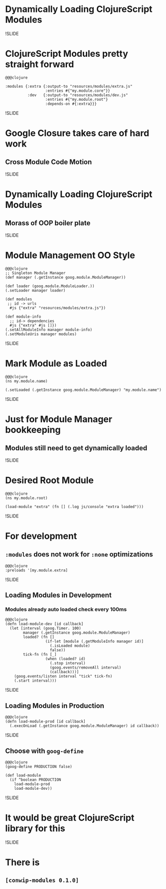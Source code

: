 # Dynamically Loading ClojureScript Modules

!SLIDE
# ClojureScript Modules pretty straight forward

    @@@clojure

    :modules {:extra {:output-to "resources/modules/extra.js"
                      :entries #{"my.module.core"}}
              :dev   {:output-to "resources/modules/dev.js"
                      :entries #{"my.module.root"}
                      :depends-on #{:extra}}}

!SLIDE

# Google Closure takes care of hard work
## Cross Module Code Motion


!SLIDE

# Dynamically Loading ClojureScript Modules
## Morass of OOP boiler plate

!SLIDE

# Module Management OO Style

    @@@clojure
    ;; Singleton Module Manager
    (def manager (.getInstance goog.module.ModuleManager))

    (def loader (goog.module.ModuleLoader.))
    (.setLoader manager loader)

    (def modules
     ;; id -> urls
      #js {"extra" "resources/modules/extra.js"})

    (def module-info
      ;; id-> dependencies
      #js {"extra" #js []})
    (.setAllModuleInfo manager module-info)
    (.setModuleUris manager modules)

!SLIDE

# Mark Module as Loaded

    @@@clojure
    (ns my.module.name)

    (.setLoaded (.getInstance goog.module.ModuleManager) "my.module.name")

!SLIDE

# Just for Module Manager bookkeeping
## Modules still need to get dynamically loaded

!SLIDE

# Desired Root Module

    @@@clojure
    (ns my.module.root)

    (load-module "extra" (fn [] (.log js/console "extra loaded")))

!SLIDE

# For development
## `:modules` does not work for `:none` optimizations

    @@@clojure
    :preloads '[my.module.extra]


!SLIDE

## Loading Modules in Development
### Modules already auto loaded check every 100ms

    @@@clojure
    (defn load-module-dev [id callback]
      (let [interval (goog.Timer. 100)
            manager (.getInstance goog.module.ModuleManager)
            loaded? (fn []
                      (if-let [module (.getModuleInfo manager id)]
                        (.isLoaded module)
                        false))
            tick-fn (fn [_]
                      (when (loaded? id)
                        (.stop interval)
                        (goog.events/removeAll interval)
                        (callback)))]
        (goog.events/listen interval "tick" tick-fn)
        (.start interval)))

!SLIDE

## Loading Modules in Production

    @@@clojure
    (defn load-module-prod [id callback]
      (.execOnLoad (.getInstance goog.module.ModuleManager) id callback))


!SLIDE

## Choose with `goog-define`

    @@@clojure
    (goog-define PRODUCTION false)

    (def load-module
      (if ^boolean PRODUCTION
        load-module-prod
        load-module-dev))

!SLIDE

# It would be great ClojureScript library for this

!SLIDE

# There is
## `[conwip-modules 0.1.0]`
